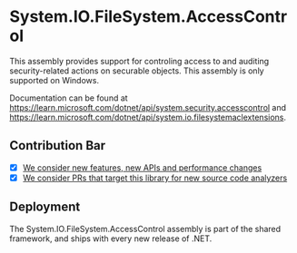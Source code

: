 # System.IO.FileSystem.AccessControl
This assembly provides support for controling access to and auditing security-related actions on securable objects.
This assembly is only supported on Windows.

Documentation can be found at https://learn.microsoft.com/dotnet/api/system.security.accesscontrol and https://learn.microsoft.com/dotnet/api/system.io.filesystemaclextensions.

## Contribution Bar
- [x] [We consider new features, new APIs and performance changes](../../libraries/README.md#primary-bar)
- [x] [We consider PRs that target this library for new source code analyzers](../../libraries/README.md#secondary-bars)

## Deployment
The System.IO.FileSystem.AccessControl assembly is part of the shared framework, and ships with every new release of .NET.
